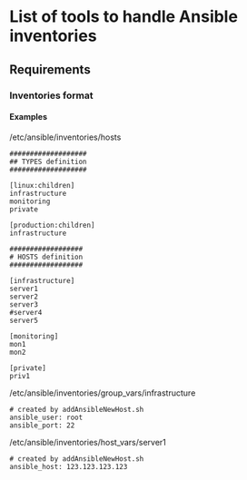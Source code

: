 # List of tools to handle Ansible inventories

## Requirements

### Inventories format

#### Examples

/etc/ansible/inventories/hosts
```
###################
## TYPES definition
###################

[linux:children]
infrastructure
monitoring
private

[production:children]
infrastructure

##################
# HOSTS definition
##################

[infrastructure]
server1
server2
server3
#server4
server5

[monitoring]
mon1
mon2

[private]
priv1
```

/etc/ansible/inventories/group_vars/infrastructure
```
# created by addAnsibleNewHost.sh
ansible_user: root
ansible_port: 22
```

/etc/ansible/inventories/host_vars/server1
```
# created by addAnsibleNewHost.sh
ansible_host: 123.123.123.123
```
